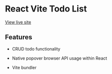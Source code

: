 # React Vite Todo List

[View live site](https://apcurran-react-vite-todo-list.netlify.app/)

## Features

- CRUD todo functionality

- Native popover browser API usage within React

- Vite bundler